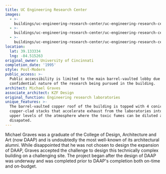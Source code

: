```yaml
---
title: UC Engineering Research Center
images:
  - >-
    buildings/uc-engineering-research-center/uc-engineering-research-center-0_lx1q2f
  - >-
    buildings/uc-engineering-research-center/uc-engineering-research-center-1_zo20gz
  - >-
    buildings/uc-engineering-research-center/uc-engineering-research-center-2_lr1tuv
location:
  lat: 39.133334
  lng: -84.515263
original_owner: University of Cincinnati
completion_date: '1995'
style: Post-Modern
public_access: >-
  Public accessibility is limited to the main barrel-vaulted lobby due to the
  confidential nature of the research being pursued in the building.
architect: Michael Graves
associate_architect: KZF Design
original_function: Engineering research laboratories
unique_features: >-
  The barrel-vaulted copper roof of the building is topped with 4 conical
  copper-clad stacks that accelerate exhaust from the laboratories into the
  upper levels of the atmosphere where the toxic fumes can be diluted and
  disapated.
---
```


Michael Graves was a graduate of the College of Design, Architecture and Art (now DAAP) and is undoubtedly the most well-known of its architectural alumni. While disappointed that he was not chosen to design the expansion of DAAP, Graves accepted the challenge to design this technically complex building on a challenging site. The project began after the design of DAAP was underway and was completed prior to DAAP's completion both on-time and on-budget.
